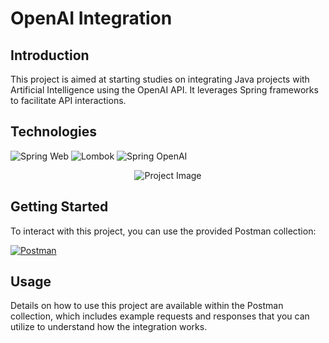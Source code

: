 # OpenAI Integration

## Introduction

This project is aimed at starting studies on integrating Java projects with Artificial Intelligence using the OpenAI API. It leverages Spring frameworks to facilitate API interactions.

## Technologies

![Spring Web](https://img.shields.io/badge/Spring%20Web-6DB33F?style=for-the-badge&logo=spring&logoColor=white)
![Lombok](https://img.shields.io/badge/Lombok-BC4521?style=for-the-badge&logo=lombok&logoColor=white)
![Spring OpenAI](https://img.shields.io/badge/Spring%20OpenAI-6DB33F?style=for-the-badge&logo=openai&logoColor=white)

<p align="center">
  <img src="https://br.freepik.com/fotos-premium/uma-mao-robotica-com-um-dedo-holografico-em-fundo-cibernetico-com-espaco-de-copia_133730487.htm" alt="Project Image">
</p>

## Getting Started

To interact with this project, you can use the provided Postman collection:

[![Postman](https://img.shields.io/badge/Postman-F24E1E?style=for-the-badge&logo=postman&logoColor=white)](https://www.postman.com/lively-crater-8977/workspace/dental-ai/collection/25697794-911f4112-ac06-4ea4-a972-bef4f895c10b?action=share&creator=25697794)

## Usage

Details on how to use this project are available within the Postman collection, which includes example requests and responses that you can utilize to understand how the integration works.
